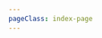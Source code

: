 ```yaml
---
pageClass: index-page
---
```

<template>
  <div class="page-container">
    <div class="logo-div">
      <img src="./logo.png" width="80"/>
      <div class="product-title">英语单词卡</div>
    </div>
    <div class="logo-div" style="margin-top: 15px">
      <div class="product-detail">专为3~8岁儿童打造的一款英语启蒙学习软件，让小孩子爱上说英语。</div>
    </div>
    <div class="image-container">
      <div class="screenshot-div">
        <img class="screenshot-image" src="./screenshot-1.png"/>
      </div>
      <div class="screenshot-div">
        <img class="screenshot-image" src="./screenshot-2.png"/>
      </div>
    </div>
    <div class="download-container">
      <a target="_blank"
        href="https://apps.apple.com/cn/app/%E8%8B%B1%E8%AF%AD%E5%8D%95%E8%AF%8D%E5%8D%A1-%E5%84%BF%E7%AB%A5%E8%8B%B1%E8%AF%AD/id1514527241">
        <img src="/assets/img/appstore.png" width="200"/>
      </a>
    </div>
    <div class="description-div">
      "<b>英语单词卡</b>" 是为3~8岁儿童打造的一款英语启蒙学习软件，让小孩子爱上说英语。也适合家长小孩一起学习，家长掌握之后能更好地辅导小孩子学习英语。
      <h1>我们的思考</h1>
      <div style="line-height: 28px">
        儿童英语学习从哪里开始呢？我们反思小孩子是怎样学习汉语的。
        小孩子一开始既不认识 [苹果] 两个汉字，又不懂 [píng guǒ] 怎么拼读，
        但是他会说、听得懂。这主要是父母在日常生活中教小孩子说苹果 [píng guǒ]，
        小孩子通过模仿父母的发音也就学会了说 苹果 [píng guǒ]，学会了说汉语。
        研究表明，模仿是小孩子学习知识最主要方式，而且小孩子的模仿能力极强。
        同样如果父母在日常生活中教小孩子说 apple ['æpl]，小孩子通过模仿，就能开口说英语。
      </div>
      <h1>适用于</h1>
      <div style="line-height: 28px">
        家长想教小孩子说英语，但是担心自己发音不标准，不标准发音反而容易误导小孩子，
        通过 "<b>英语单词卡</b>"，能够帮助家长和小孩子正确地发音，正确地说单词，同时通过精美单词卡让小孩子爱上说英语。
      </div>
      <h1>功能特色</h1>
      <h3>精美的单词卡</h3>
      精选 330 个日常生活常用单词，精美的单词卡生动形象，帮忙小孩子更好地记忆
      <h3>标准英式发音</h3>
      牛津字典一样标准的发音，避免不标准的发音误导小孩子
      <h3>跟读，智能矫正发音</h3>
      采用智能的语音识别系统，给小孩子的英语发音实时打分，矫正发音
      <h3>反复练习，达到标准发音</h3>
      一键展示所有单词的发音评分，对于发音不准确的单词可以多听多读多练，最终达到标准发音
      <h3>测验</h3>
      听、说、读、写，让小孩子全面掌握单词，做到听得懂、说得出、认得出、写得出
      <h3>暗黑模式</h3>
      可以降低对眼睛的刺激，让眼部肌肉放松，保护儿童视力
    </div>
  </div>
</template>

<script>
  export default {
    metaInfo: {
      title: '英语单词卡'
    },
    name: 'WordCard'
  }
</script>

<style scoped>
  .logo-div {
    margin-top: 30px;
    display: flex;
    flex-direction: row;
    align-items: center;
    justify-content: center;
    padding: 0 20px;
  }

  .product-title {
    margin-left: 15px;
    font-size: 20px;
    color: #000;
    font-weight: 500;
  }

  .product-detail {
    font-size: 18px;
    color: #333333;
  }

  .screenshot-div {
    display: flex;
    flex-direction: column;
    align-items: center;
    margin-bottom: 20px;
  }

  .download-container {
    display: flex;
    align-items: center;
    justify-content: center;
    margin-top: 30px;
  }

  .image-container {
    display: flex;
    flex-direction: row;
    justify-content: space-evenly;
    align-items: center;
    flex-wrap: wrap;
    margin-top: 40px;
  }

  .screenshot-image {
    width: 550px;
    max-width: 80%;
  }

  .description-div {
    padding: 40px;
  }
</style>
